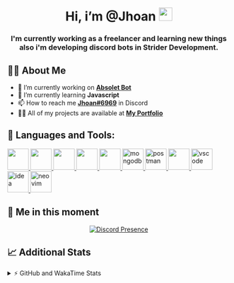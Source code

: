 <h1 align="center">Hi, i’m @Jhoan <img src="https://i.imgur.com/ILVRpZm.gif" width="30px"></h1>
<h3 align="center">I'm currently working as a freelancer and learning new things also i'm developing discord bots in Strider Development.</h3>

## 🙋‍♂️ About Me

- 🔭 I’m currently working on **[Absolet Bot](https://strider.cloud)**
- 🌱 I’m currently learning **Javascript**
- 📫 How to reach me **[Jhoan#6969](https://jhoan.monster/)** in Discord
- 👨‍💻 All of my projects are available at **[My Portfolio](https://jhoan.monster)**

## 🚀 Languages and Tools:
<p align="left"> 
    <a href="https://developer.mozilla.org/en-US/docs/Web/JavaScript" target="_blank"> <img src="https://img.icons8.com/color/48/000000/javascript.png" width="48" height="48"/> </a> 
    <a href="https://www.w3.org/html/" target="_blank"> <img src="https://img.icons8.com/color/48/000000/html-5.png" width="48" height="48"/> </a> 
    <a href="https://www.w3schools.com/css/" target="_blank"> <img src="https://img.icons8.com/color/48/000000/css3.png" width="48" height="48"/> </a> 
    <a href="https://getbootstrap.com" target="_blank"> <img src="https://img.icons8.com/color/48/000000/bootstrap.png" width="48" height="48"/> </a> 
    <a href="https://nodejs.org" target="_blank"> <img src="https://i.imgur.com/XX8lvL7.png" width="48" height="48"/> </a> 
    <a href="https://www.mongodb.com/" target="_blank"> <img src="https://i.imgur.com/nRtS3AN.png" alt="mongodb" width="48" height="48"/> </a> 
    <a href="https://postman.com" target="_blank"> <img src="https://www.vectorlogo.zone/logos/getpostman/getpostman-icon.svg" alt="postman" width="48" height="48"/> </a>   
    <a href="https://git-scm.com/" target="_blank"> <img src="https://img.icons8.com/color/48/000000/git.png" width="48" height="48"/> </a> 
    <a href="https://code.visualstudio.com" target="_blank" > <img src="https://upload.wikimedia.org/wikipedia/commons/thumb/9/9a/Visual_Studio_Code_1.35_icon.svg/2048px-Visual_Studio_Code_1.35_icon.svg.png" alt="vscode" width="48" height="48"> </a>
    <a href="https://www.jetbrains.com/es-es/idea/" target="_blank" > <img src="https://resources.jetbrains.com/storage/products/intellij-idea/img/meta/intellij-idea_logo_300x300.png" alt="idea" width="48" height="48"> </a>
    <a href="https://neovim.io" target="_blank"> <img src="https://icons.iconarchive.com/icons/papirus-team/papirus-apps/512/nvim-icon.png" alt="neovim" width="48" height="48"/> </a>
</p>
  
## 👤 Me in this moment
<p align="center">
    <a href="https://discord.com/users/852617426591154177" target="_blank" rel="nofollow">
        <img src="https://lanyard-profile-readme.vercel.app/api/852617426591154177?idleMessage=Probably%20coding%20Absolet..." alt="Discord Presence" align="center">
    </a>
</p>

## 📈 Additional Stats
<details>
    <summary>⚡ GitHub and WakaTime Stats</summary>
    <br/>

<!--START_SECTION:waka-->
![Code Time](http://img.shields.io/badge/Code%20Time-70%20hrs%2035%20mins-blue)

**🐱 My GitHub Data** 

> 🏆 345 Contributions in the Year 2022
 > 
> 📦 18.8 kB Used in GitHub's Storage 
 > 
> 💼 Opted to Hire
 > 
> 📜 4 Public Repositories 
 > 
> 🔑 11 Private Repositories  
 > 
**I'm an Early 🐤** 

```text
🌞 Morning    29 commits     ██░░░░░░░░░░░░░░░░░░░░░░░   8.1% 
🌆 Daytime    155 commits    ██████████░░░░░░░░░░░░░░░   43.3% 
🌃 Evening    142 commits    ██████████░░░░░░░░░░░░░░░   39.66% 
🌙 Night      32 commits     ██░░░░░░░░░░░░░░░░░░░░░░░   8.94%

```
📅 **I'm Most Productive on Saturday** 

```text
Monday       59 commits     ████░░░░░░░░░░░░░░░░░░░░░   16.48% 
Tuesday      25 commits     █░░░░░░░░░░░░░░░░░░░░░░░░   6.98% 
Wednesday    68 commits     ████░░░░░░░░░░░░░░░░░░░░░   18.99% 
Thursday     20 commits     █░░░░░░░░░░░░░░░░░░░░░░░░   5.59% 
Friday       18 commits     █░░░░░░░░░░░░░░░░░░░░░░░░   5.03% 
Saturday     108 commits    ███████░░░░░░░░░░░░░░░░░░   30.17% 
Sunday       60 commits     ████░░░░░░░░░░░░░░░░░░░░░   16.76%

```


📊 **This Week I Spent My Time On** 

```text
⌚︎ Time Zone: America/Bogota

💬 Programming Languages: 
JavaScript               22 hrs 43 mins      ██████████████████████░░░   90.57% 
YAML                     37 mins             ░░░░░░░░░░░░░░░░░░░░░░░░░   2.5% 
EJS                      35 mins             ░░░░░░░░░░░░░░░░░░░░░░░░░   2.33% 
Python                   26 mins             ░░░░░░░░░░░░░░░░░░░░░░░░░   1.73% 
JSON                     25 mins             ░░░░░░░░░░░░░░░░░░░░░░░░░   1.72%

🔥 Editors: 
VS Code                  25 hrs 4 mins       █████████████████████████   99.91% 
Neovim                   1 min               ░░░░░░░░░░░░░░░░░░░░░░░░░   0.09%

🐱‍💻 Projects: 
Moon Bot                 16 hrs 56 mins      █████████████████░░░░░░░░   67.53% 
Cisco Bot                2 hrs 50 mins       ██░░░░░░░░░░░░░░░░░░░░░░░   11.34% 
Fium Bot                 2 hrs 25 mins       ██░░░░░░░░░░░░░░░░░░░░░░░   9.68% 
Blaze Licenses           1 hr 1 min          █░░░░░░░░░░░░░░░░░░░░░░░░   4.09% 
Nasgar Bot               1 hr                █░░░░░░░░░░░░░░░░░░░░░░░░   4.0%

💻 Operating System: 
Linux                    25 hrs 5 mins       █████████████████████████   100.0%

```

**I Mostly Code in JavaScript** 

```text
JavaScript               8 repos             ████████████████░░░░░░░░░   66.67% 
Java                     2 repos             ████░░░░░░░░░░░░░░░░░░░░░   16.67% 
SCSS                     1 repo              ██░░░░░░░░░░░░░░░░░░░░░░░   8.33% 
TypeScript               1 repo              ██░░░░░░░░░░░░░░░░░░░░░░░   8.33%

```



 Last Updated on 09/05/2022 11:12:59 UTC
<!--END_SECTION:waka-->
</details>

